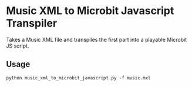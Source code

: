 # Music XML to Microbit Javascript Transpiler
Takes a Music XML file and transpiles the first part into a playable Microbit JS script.  

## Usage
`python music_xml_to_microbit_javascript.py -f music.mxl`
